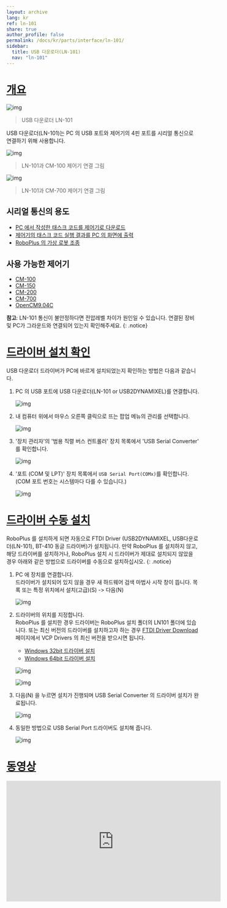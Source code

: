```yaml
---
layout: archive
lang: kr
ref: ln-101
share: true
author_profile: false
permalink: /docs/kr/parts/interface/ln-101/
sidebar:
  title: USB 다운로더(LN-101)
  nav: "ln-101"
---
```


# [개요](#개요)

![img](/assets/images/parts/interface/ln101.jpg)

> USB 다운로더 LN-101

USB 다운로더(LN-101)는 PC 의 USB 포트와 제어기의 4핀 포트를 시리얼 통신으로 연결하기 위해 사용합니다.

![img](/assets/images/edu/task_download_01.jpg)

> LN-101과 CM-100 제어기 연결 그림

![img](/assets/images/parts/interface/ln101_to_cm700.png)

> LN-101과 CM-700 제어기 연결 그림

## 시리얼 통신의 용도

- [PC 에서 작성한 태스크 코드를 제어기로 다운로드]
- [제어기의 태스크 코드 실행 결과를 PC 의 화면에 출력]
- [RoboPlus 의 가상 로봇 조종]

## 사용 가능한 제어기

- [CM-100]
- [CM-150]
- [CM-200]
- [CM-700]
- [OpenCM9.04C]

**참고**: LN-101 통신이 불안정하다면 전압레벨 차이가 원인일 수 있습니다. 연결된 장비 및 PC가 그라운드와 연결되어 있는지 확인해주세요.
{: .notice}

# [드라이버 설치 확인](#드라이버-설치-확인)

USB 다운로더 드라이버가 PC에 바르게 설치되었는지 확인하는 방법은 다음과 같습니다.

1. PC 의 USB 포트에 USB 다운로더(LN-101 or USB2DYNAMIXEL)를 연결합니다.

    ![img](/assets/images/edu/task_download_01.jpg)

2. 내 컴퓨터 위에서 마우스 오른쪽 클릭으로 뜨는 팝업 메뉴의 관리를 선택합니다.

    ![img](/assets/images/parts/interface/ln101_01.png)

3. '장치 관리자'의 '범용 직렬 버스 컨트롤러' 장치 목록에서 'USB Serial Converter' 를 확인합니다.

    ![img](/assets/images/parts/interface/ln101_02.png)

4. '포트 (COM 및 LPT)' 장치 목록에서 `USB Serial Port(COMx)`를 확인합니다. (COM 포트 번호는 시스템마다 다를 수 있습니다.)

    ![img](/assets/images/parts/interface/ln101_03.png)


# [드라이버 수동 설치](#드라이버-수동-설치)

RoboPlus 를 설치하게 되면 자동으로 FTDI Driver (USB2DYNAMIXEL, USB다운로더(LN-101), BT-410 동글 드라이버)가 설치됩니다. 만약 RoboPlus 를 설치하지 않고, 해당 드라이버를 설치하거나, RoboPlus 설치 시 드라이버가 제대로 설치되지 않았을 경우 아래와 같은 방법으로 드라이버를 수동으로 설치하십시오.
{: .notice}

1. PC 에 장치를 연결합니다.  
  드라이버가 설치되어 있지 않을 경우 새 하드웨어 검색 마법사 시작 창이 뜹니다. 목록 또는 특정 위치에서 설치(고급)(S) -> 다음(N)
    
    ![img](/assets/images/parts/interface/ln101_04.png)

2. 드라이버의 위치를 지정합니다.  
  RoboPlus 를 설치한 경우 드라이버는 RoboPlus 설치 폴더의 LN101 폴더에 있습니다. 또는 최신 버전의 드라이버를 설치하고자 하는 경우 [FTDI Driver Download](http://www.ftdichip.com/Drivers/VCP.htm) 페이지에서 VCP Drivers 의 최신 버전을 받으시면 됩니다.

    - [Windows 32bit 드라이버 설치](http://www.ftdichip.com/Drivers/CDM/CDM%202.08.24%20WHQL%20Certified.zip)
    - [Windows 64bit 드라이버 설치](http://www.ftdichip.com/Drivers/CDM/CDM%202.08.24%20WHQL%20Certified.zip)
    
    ![img](/assets/images/parts/interface/ln101_05.png)
    
    ![img](/assets/images/parts/interface/ln101_06.png)

3. 다음(N) 을 누르면 설치가 진행되며 USB Serial Converter 의 드라이버 설치가 완료됩니다.

    ![img](/assets/images/parts/interface/ln101_07.png)

4. 동일한 방법으로 USB Serial Port 드라이버도 설치해 줍니다.

    ![img](/assets/images/parts/interface/ln101_08.png)


# [동영상](#동영상)

<iframe width="560" height="315" src="https://www.youtube.com/embed/UlD4C1XMsgo" frameborder="0" allowfullscreen></iframe>

[PC 에서 작성한 태스크 코드를 제어기로 다운로드]: /docs/kr/software/rplus1/task/getting_started/#프로그램-다운로드
[제어기의 태스크 코드 실행 결과를 PC 의 화면에 출력]: /docs/kr/software/rplus1/task/getting_started/#프로그램-결과-출력
[RoboPlus 의 가상 로봇 조종]: /docs/kr/software/rplus1/task/getting_started/#가상로봇-조종
[CM-100]: /docs/kr/parts/controller/cm-100/
[CM-100A]: /docs/kr/parts/controller/cm-100/
[CM-150]: /docs/kr/parts/controller/cm-150/
[CM-200]: /docs/kr/parts/controller/cm-200/
[CM-700]: /docs/kr/parts/controller/cm-700/
[CM-530]: /docs/kr/parts/controller/cm-530/
[OpenCM9.04C]: /docs/kr/parts/controller/opencm904/
